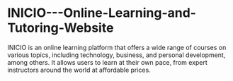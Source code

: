 # INICIO---Online-Learning-and-Tutoring-Website
INICIO is an online learning platform that offers a wide range of courses on various topics, including technology, business, and personal development, among others. It allows users to learn at their own pace, from expert instructors around the world at affordable prices.
